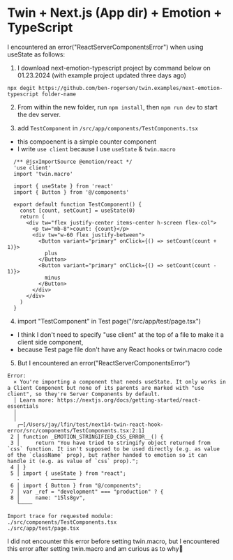 # Twin + Next.js (App dir) + Emotion + TypeScript


I encountered an error("ReactServerComponentsError") when using useState as follows:

1. I download next-emotion-typescript project by command below on 01.23.2024 (with example project updated three days ago)
```shell
npx degit https://github.com/ben-rogerson/twin.examples/next-emotion-typescript folder-name
```

2. From within the new folder, run `npm install`, then `npm run dev` to start the dev server.

3. add `TestComponent` in `/src/app/components/TestComponents.tsx`
  - this compoenent is a simple counter component
  - I write `use client` because I use `useState` & `twin.macro`
  ```
    /** @jsxImportSource @emotion/react */
    'use client'
    import 'twin.macro'
    
    import { useState } from 'react'
    import { Button } from '@/components'
    
    export default function TestComponent() {
      const [count, setCount] = useState(0)
      return (
        <div tw="flex justify-center items-center h-screen flex-col">
          <p tw="mb-8">count: {count}</p>
          <div tw="w-60 flex justify-between">
            <Button variant="primary" onClick={() => setCount(count + 1)}>
              plus
            </Button>
            <Button variant="primary" onClick={() => setCount(count - 1)}>
              minus
            </Button>
          </div>
        </div>
      )
    }
  ```

4. import "TestComponent" in Test page("/src/app/test/page.tsx")
  - I think I don't need to  specify "use client" at the top of a file to make it a client side component,
  - because Test page file don't have any React hooks or twin.macro code

5. But I encountered an error("ReactServerComponentsError")

```
Error: 
  × You're importing a component that needs useState. It only works in a Client Component but none of its parents are marked with "use client", so they're Server Components by default.
  │ Learn more: https://nextjs.org/docs/getting-started/react-essentials
  │ 
  │ 
   ╭─[/Users/jay/lfin/test/next14-twin-react-hook-error/src/components/TestComponents.tsx:2:1]
 2 │ function _EMOTION_STRINGIFIED_CSS_ERROR__() {
 3 │     return "You have tried to stringify object returned from `css` function. It isn't supposed to be used directly (e.g. as value of the `className` prop), but rather handed to emotion so it can handle it (e.g. as value of `css` prop).";
 4 │ }
 5 │ import { useState } from "react";
   ·          ────────
 6 │ import { Button } from "@/components";
 7 │ var _ref = "development" === "production" ? {
 8 │     name: "15ls8gv",
   ╰────

Import trace for requested module:
./src/components/TestComponents.tsx
./src/app/test/page.tsx
```

I did not encounter this error before setting twin.macro, but I encountered this error after setting twin.macro and am curious as to why🥹
